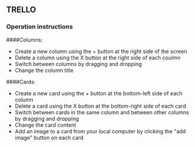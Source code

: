 ## TRELLO

### Operation instructions

####Columns:

- Create a new column using the + button at the right side of the screen
- Delete a column using the X button at the right side of each coulmn
- Switch between columns by dragging and dropping
- Change the column title

####Cards:

- Create a new card using the + button at the bottom-left side of each column
- Delete a card using the X button at the bottom-right side of each card
- Switch between cards in the same column and between other columns by dragging and dropping
- Change the card content
- Add an image to a card from your local computer by clicking the "add image" button on each card

